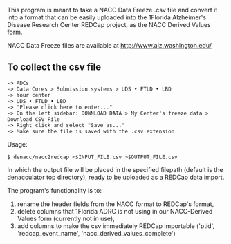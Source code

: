 This program is meant to take a NACC Data Freeze .csv file and convert it into
a format that can be easily uploaded into the 1Florida Alzheimer's Disease
Research Center REDCap project, as the NACC Derived Values form.

NACC Data Freeze files are available at  http://www.alz.washington.edu/

To collect the csv file
---------------------
    -> ADCs
    -> Data Cores > Submission systems > UDS • FTLD • LBD
    -> Your center
    -> UDS • FTLD • LBD
    -> "Please click here to enter..."
    -> On the left sidebar: DOWNLOAD DATA > My Center's freeze data > Download CSV File
    -> Right click and select "Save as..."
    -> Make sure the file is saved with the .csv extension

Usage:

`$ denacc/nacc2redcap <$INPUT_FILE.csv >$OUTPUT_FILE.csv`

In which the output file will be placed in the specified filepath (default is
the denacculator top directory), ready to be uploaded as a REDCap data import.

The program's functionality is to:

 1) rename the header fields from the NACC format to REDCap's format,
 2) delete columns that 1Florida ADRC is not using in our NACC-Derived Values
   form (currently not in use),
 3) add columns to make the csv immediately REDCap importable ('ptid',
   'redcap_event_name', 'nacc_derived_values_complete')